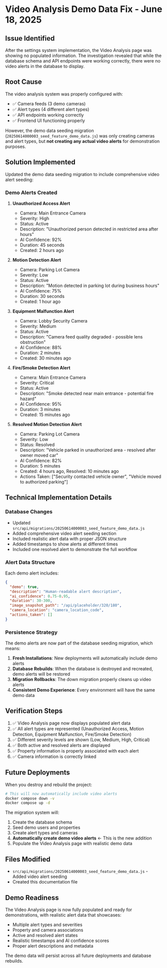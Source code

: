 # Video Analysis Demo Data Fix - June 18, 2025

## Issue Identified
After the settings system implementation, the Video Analysis page was showing no populated information. The investigation revealed that while the database schema and API endpoints were working correctly, there were no video alerts in the database to display.

## Root Cause
The video analysis system was properly configured with:
- ✅ Camera feeds (3 demo cameras)
- ✅ Alert types (4 different alert types)
- ✅ API endpoints working correctly
- ✅ Frontend UI functioning properly

However, the demo data seeding migration (`20250614000003_seed_feature_demo_data.js`) was only creating cameras and alert types, but **not creating any actual video alerts** for demonstration purposes.

## Solution Implemented
Updated the demo data seeding migration to include comprehensive video alert seeding:

### Demo Alerts Created
1. **Unauthorized Access Alert**
   - Camera: Main Entrance Camera
   - Severity: High
   - Status: Active
   - Description: "Unauthorized person detected in restricted area after hours"
   - AI Confidence: 92%
   - Duration: 45 seconds
   - Created: 2 hours ago

2. **Motion Detection Alert**
   - Camera: Parking Lot Camera
   - Severity: Low
   - Status: Active
   - Description: "Motion detected in parking lot during business hours"
   - AI Confidence: 75%
   - Duration: 30 seconds
   - Created: 1 hour ago

3. **Equipment Malfunction Alert**
   - Camera: Lobby Security Camera
   - Severity: Medium
   - Status: Active
   - Description: "Camera feed quality degraded - possible lens obstruction"
   - AI Confidence: 88%
   - Duration: 2 minutes
   - Created: 30 minutes ago

4. **Fire/Smoke Detection Alert**
   - Camera: Main Entrance Camera
   - Severity: Critical
   - Status: Active
   - Description: "Smoke detected near main entrance - potential fire hazard"
   - AI Confidence: 95%
   - Duration: 3 minutes
   - Created: 15 minutes ago

5. **Resolved Motion Detection Alert**
   - Camera: Parking Lot Camera
   - Severity: Low
   - Status: Resolved
   - Description: "Vehicle parked in unauthorized area - resolved after owner moved car"
   - AI Confidence: 82%
   - Duration: 5 minutes
   - Created: 4 hours ago, Resolved: 10 minutes ago
   - Actions Taken: ["Security contacted vehicle owner", "Vehicle moved to authorized parking"]

## Technical Implementation Details

### Database Changes
- Updated `src/api/migrations/20250614000003_seed_feature_demo_data.js`
- Added comprehensive video alert seeding section
- Included realistic alert data with proper JSON structure
- Added timestamps to show alerts at different times
- Included one resolved alert to demonstrate the full workflow

### Alert Data Structure
Each demo alert includes:
```json
{
  "demo": true,
  "description": "Human-readable alert description",
  "ai_confidence": 0.75-0.95,
  "duration": 30-300,
  "image_snapshot_path": "/api/placeholder/320/180",
  "camera_location": "camera_location_code",
  "actions_taken": []
}
```

### Persistence Strategy
The demo alerts are now part of the database seeding migration, which means:

1. **Fresh Installations**: New deployments will automatically include demo alerts
2. **Database Rebuilds**: When the database is destroyed and recreated, demo alerts will be restored
3. **Migration Rollbacks**: The down migration properly cleans up video alerts
4. **Consistent Demo Experience**: Every environment will have the same demo data

## Verification Steps
1. ✅ Video Analysis page now displays populated alert data
2. ✅ All alert types are represented (Unauthorized Access, Motion Detection, Equipment Malfunction, Fire/Smoke Detection)
3. ✅ Different severity levels are shown (Low, Medium, High, Critical)
4. ✅ Both active and resolved alerts are displayed
5. ✅ Property information is properly associated with each alert
6. ✅ Camera information is correctly linked

## Future Deployments
When you destroy and rebuild the project:

```bash
# This will now automatically include video alerts
docker compose down -v
docker compose up -d
```

The migration system will:
1. Create the database schema
2. Seed demo users and properties
3. Create alert types and cameras
4. **Automatically create demo video alerts** ← This is the new addition
5. Populate the Video Analysis page with realistic demo data

## Files Modified
- `src/api/migrations/20250614000003_seed_feature_demo_data.js` - Added video alert seeding
- Created this documentation file

## Demo Readiness
The Video Analysis page is now fully populated and ready for demonstrations, with realistic alert data that showcases:
- Multiple alert types and severities
- Property and camera associations
- Active and resolved alert states
- Realistic timestamps and AI confidence scores
- Proper alert descriptions and metadata

The demo data will persist across all future deployments and database rebuilds.
